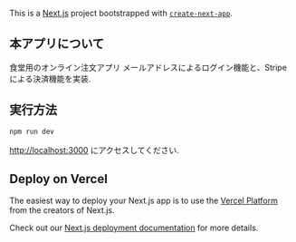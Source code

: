 This is a [Next.js](https://nextjs.org/) project bootstrapped with [`create-next-app`](https://github.com/vercel/next.js/tree/canary/packages/create-next-app).


## 本アプリについて

食堂用のオンライン注文アプリ
メールアドレスによるログイン機能と、Stripeによる決済機能を実装.

## 実行方法

```bash
npm run dev
```

[http://localhost:3000](http://localhost:3000) にアクセスしてください.


## Deploy on Vercel

The easiest way to deploy your Next.js app is to use the [Vercel Platform](https://vercel.com/new?utm_medium=default-template&filter=next.js&utm_source=create-next-app&utm_campaign=create-next-app-readme) from the creators of Next.js.

Check out our [Next.js deployment documentation](https://nextjs.org/docs/deployment) for more details.
